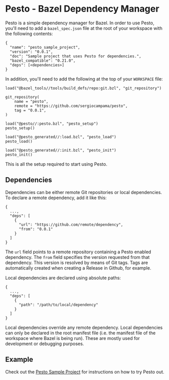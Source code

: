# Pesto - Bazel Dependency Manager

Pesto is a simple dependency manager for Bazel. In order to use Pesto, you'll need to add a `bazel_spec.json` file at the root of your workspace with the following contents:

```
{
  "name": "pesto_sample_project",
  "version": "0.0.1",
  "doc": "Sample project that uses Pesto for dependencies.",
  "bazel_compatible": "0.21.0",
  "deps": [<dependencies>]
}
```

In addition, you'll need to add the following at the top of your `WORKSPACE` file:

```
load("@bazel_tools//tools/build_defs/repo:git.bzl", "git_repository")

git_repository(
    name = "pesto",
    remote = "https://github.com/sergiocampama/pesto",
    tag = "0.0.1",
)

load("@pesto//:pesto.bzl", "pesto_setup")
pesto_setup()

load("@pesto_generated//:load.bzl", "pesto_load")
pesto_load()

load("@pesto_generated//:init.bzl", "pesto_init")
pesto_init()
```

This is all the setup required to start using Pesto.

## Dependencies

Dependencies can be either remote Git repositories or local dependencies. To declare a remote
dependency, add it like this:

```
{
  ...,
  "deps": [
    {
      "url": "https://github.com/remote/dependency",
      "from": "0.0.1"
    }
  ]
}
```

The `url` field points to a remote repository containing a Pesto enabled dependency. The `from`
field specifies the version requested from that dependency. This version is resolved by means of Git
tags. Tags are automatically created when creating a Release in Github, for example.

Local dependencies are declared using absolute paths:

```
{
  ...,
  "deps": [
    {
      "path": "/path/to/local/dependency"
    }
  ]
}
```

Local dependencies override any remote dependency. Local dependencies can only be declared in the
root manifest file (i.e. the manifest file of the workspace where Bazel is being run). These are
mostly used for development or debugging purposes.

## Example

Check out the [Pesto Sample Project](https://github.com/sergiocampama/pesto_sample_project) for
instructions on how to try Pesto out.
